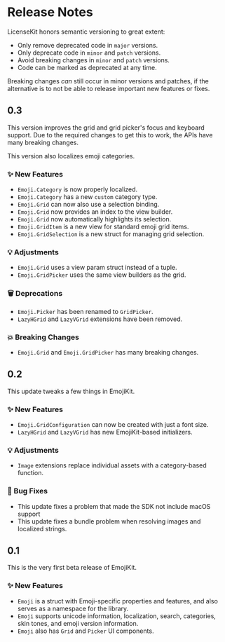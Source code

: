 # Release Notes

LicenseKit honors semantic versioning to great extent:

* Only remove deprecated code in `major` versions.
* Only deprecate code in `minor` and `patch` versions.
* Avoid breaking changes in `minor` and `patch` versions.
* Code can be marked as deprecated at any time.

Breaking changes *can* still occur in minor versions and patches, if the alternative is to not be able to release important new features or fixes.



## 0.3

This version improves the grid and grid picker's focus and keyboard support. Due to the required changes to get this to work, the APIs have many breaking changes.

This version also localizes emoji categories.

### ✨ New Features

* `Emoji.Category` is now properly localized.
* `Emoji.Category` has a new `custom` category type.
* `Emoji.Grid` can now also use a selection binding.
* `Emoji.Grid` now provides an index to the view builder.
* `Emoji.Grid` now automatically highlights its selection.
* `Emoji.GridItem` is a new view for standard emoji grid items.
* `Emoji.GridSelection` is a new struct for managing grid selection.

### 💡 Adjustments

* `Emoji.Grid` uses a view param struct instead of a tuple.
* `Emoji.GridPicker` uses the same view builders as the grid.

### 🗑️ Deprecations

* `Emoji.Picker` has been renamed to `GridPicker`.
* `LazyHGrid` and `LazyVGrid` extensions have been removed. 

### 💥 Breaking Changes

* `Emoji.Grid` and `Emoji.GridPicker` has many breaking changes.



## 0.2

This update tweaks a few things in EmojiKit.

### ✨ New Features

* `Emoji.GridConfiguration` can now be created with just a font size.
* `LazyHGrid` and `LazyVGrid` has new EmojiKit-based initializers.

### 💡 Adjustments

* `Image` extensions replace individual assets with a category-based function.

### 🐛 Bug Fixes

* This update fixes a problem that made the SDK not include macOS support
* This update fixes a bundle problem when resolving images and localized strings.



## 0.1

This is the very first beta release of EmojiKit.

### ✨ New Features

* `Emoji` is a struct with Emoji-specific properties and features, and also serves as a namespace for the library.
* `Emoji` supports unicode information, localization, search, categories, skin tones, and emoji version information.
* `Emoji` also has `Grid` and `Picker` UI components.  
